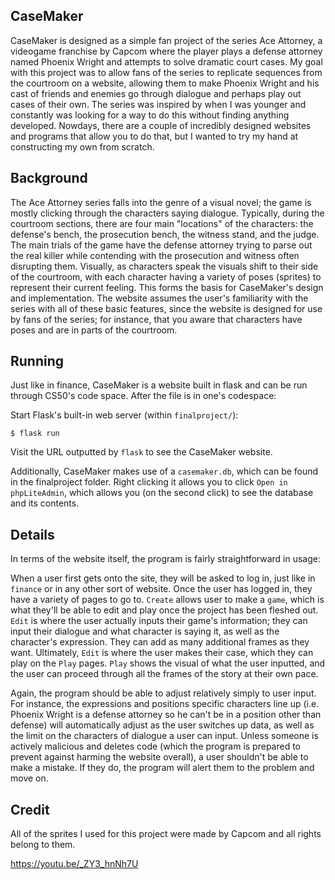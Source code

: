 ## CaseMaker
CaseMaker is designed as a simple fan project of the series Ace Attorney, a videogame franchise by Capcom where the player plays a defense attorney named Phoenix Wright and attempts to solve dramatic court cases.  My goal with this project was to allow fans of the series to replicate sequences from the courtroom on a website, allowing them to make Phoenix Wright and his cast of friends and enemies go through dialogue and perhaps play out cases of their own.  The series was inspired by when I was younger and constantly was looking for a way to do this without finding anything developed.  Nowdays, there are a couple of incredibly designed websites and programs that allow you to do that, but I wanted to try my hand at constructing my own from scratch.

## Background
The Ace Attorney series falls into the genre of a visual novel; the game is mostly clicking through the characters saying dialogue. Typically, during the courtroom sections, there are four main "locations" of the characters: the defense's bench, the prosecution bench, the witness stand, and the judge.  The main trials of the game have the defense attorney trying to parse out the real killer while contending with the prosecution and witness often disrupting them. Visually, as characters speak the visuals shift to their side of the courtroom, with each character having a variety of poses (sprites) to represent their current feeling.  This forms the basis for CaseMaker's design and implementation.  The website assumes the user's familiarity with the series with all of these basic features, since the website is designed for use by fans of the series; for instance, that you aware that characters have poses and are in parts of the courtroom.

## Running
Just like in finance, CaseMaker is a website built in flask and can be run through CS50's code space.  After the file is in one's codespace:

Start Flask's built-in web server (within `finalproject/`):

```
$ flask run
```

Visit the URL outputted by `flask` to see the CaseMaker website.

Additionally, CaseMaker makes use of a `casemaker.db`, which can be found in the finalproject folder. Right clicking it allows you to click `Open in phpLiteAdmin`, which allows you (on the second click) to see the database and its contents.

## Details
In terms of the website itself, the program is fairly straightforward in usage:

When a user first gets onto the site, they will be asked to log in, just like in `finance` or in any other sort of website.  Once the user has logged in, they have a variety of pages to go to. `Create` allows user to make a `game`, which is what they'll be able to edit and play once the project has been fleshed out. `Edit` is where the user actually inputs their game's information; they can input their dialogue and what character is saying it, as well as the character's expression.  They can add as many additional frames as they want. Ultimately, `Edit` is where the user makes their case, which they can play on the `Play` pages. `Play` shows the visual of what the user inputted, and the user can proceed through all the frames of the story at their own pace.

Again, the program should be able to adjust relatively simply to user input.  For instance, the expressions and positions specific characters line up (i.e. Phoenix Wright is a defense attorney so he can't be in a position other than defense) will automatically adjust as the user switches up data, as well as the limit on the characters of dialogue a user can input.  Unless someone is actively malicious and deletes code (which the program is prepared to prevent against harming the website overall), a user shouldn't be able to make a mistake.  If they do, the program will alert them to the problem and move on.

## Credit
All of the sprites I used for this project were made by Capcom and all rights belong to them.

https://youtu.be/_ZY3_hnNh7U